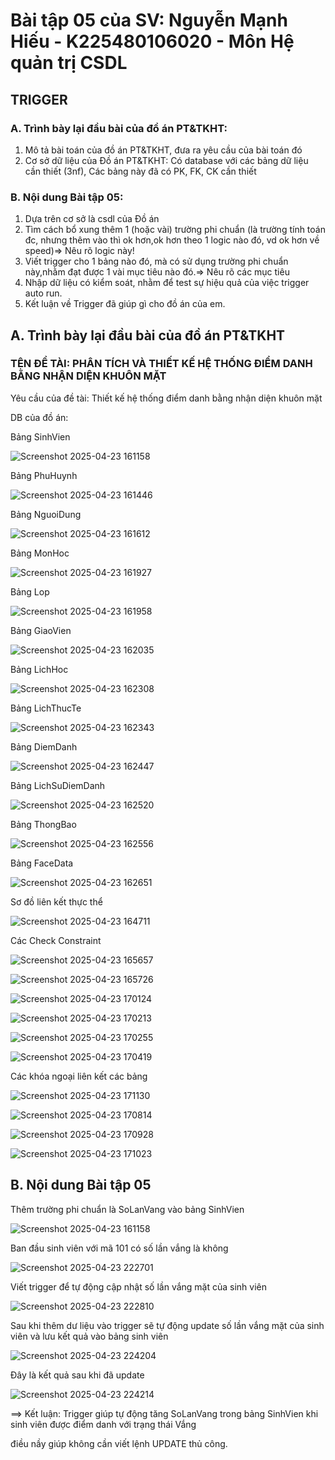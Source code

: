 # Bài tập 05 của SV: Nguyễn Mạnh Hiếu -  K225480106020 - Môn Hệ quản trị CSDL
## TRIGGER
### A. Trình bày lại đầu bài của đồ án PT&TKHT:
1. Mô tả bài toán của đồ án PT&TKHT, đưa ra yêu cầu của bài toán đó
2. Cơ sở dữ liệu của Đồ án PT&TKHT: Có database với các bảng dữ liệu cần thiết (3nf), Các bảng này đã có PK, FK, CK cần thiết
### B. Nội dung Bài tập 05:
1. Dựa trên cơ sở là csdl của Đồ án
2. Tìm cách bổ xung thêm 1 (hoặc vài) trường phi chuẩn (là trường tính toán đc, nhưng thêm vào thì ok hơn,ok hơn theo 1 logic nào đó, vd ok hơn về speed)=> Nêu rõ logic này!
3. Viết trigger cho 1 bảng nào đó, mà có sử dụng trường phi chuẩn này,nhằm đạt được 1 vài mục tiêu nào đó.=> Nêu rõ các mục tiêu 
4. Nhập dữ liệu có kiểm soát, nhằm để test sự hiệu quả của việc trigger auto run.
5. Kết luận về Trigger đã giúp gì cho đồ án của em.


## A. Trình bày lại đầu bài của đồ án PT&TKHT

### TÊN ĐỀ TÀI: PHÂN TÍCH VÀ THIẾT KẾ HỆ THỐNG ĐIỂM DANH BẰNG NHẬN DIỆN KHUÔN MẶT

Yêu cầu của đề tài: Thiết kế hệ thống điểm danh bằng nhận diện khuôn mặt

DB của đồ án:

Bảng SinhVien

![Screenshot 2025-04-23 161158](https://github.com/user-attachments/assets/ef9894f7-50b3-433d-8834-aad671301200)

Bảng PhuHuynh

![Screenshot 2025-04-23 161446](https://github.com/user-attachments/assets/00252a55-8be9-426b-af55-578fdb396357)

Bảng NguoiDung

![Screenshot 2025-04-23 161612](https://github.com/user-attachments/assets/b3b769d8-794c-421c-857a-f90b7f621b5f)

Bảng MonHoc

![Screenshot 2025-04-23 161927](https://github.com/user-attachments/assets/a8d8142a-e34c-48dd-bc0a-11a911b66c2b)

Bảng Lop

![Screenshot 2025-04-23 161958](https://github.com/user-attachments/assets/6e927051-2db2-40c0-9fb8-12ee3f953e2a)

Bảng GiaoVien

![Screenshot 2025-04-23 162035](https://github.com/user-attachments/assets/3dea4723-6b0d-462b-9edd-c54cb1d10011)

Bảng LichHoc

![Screenshot 2025-04-23 162308](https://github.com/user-attachments/assets/e33d7d17-9984-458b-9e5f-30b3418ae8d5)

Bảng LichThucTe

![Screenshot 2025-04-23 162343](https://github.com/user-attachments/assets/670cef58-d277-4675-ac5f-3e416b2c1a06)

Bảng DiemDanh

![Screenshot 2025-04-23 162447](https://github.com/user-attachments/assets/1ae95b8d-3755-4656-bd5b-17384ba3b3ab)

Bảng LichSuDiemDanh

![Screenshot 2025-04-23 162520](https://github.com/user-attachments/assets/173e4bba-68dd-4793-90f8-97423d4dfdb3)

Bảng ThongBao

![Screenshot 2025-04-23 162556](https://github.com/user-attachments/assets/8a2eb133-0dcf-490e-aaad-400d92cf2a30)

Bảng FaceData

![Screenshot 2025-04-23 162651](https://github.com/user-attachments/assets/8d04ebd6-4d31-4220-b563-48e821a473a7)

Sơ đồ liên kết thực thể

![Screenshot 2025-04-23 164711](https://github.com/user-attachments/assets/91e7303f-446b-433e-b739-881925e41a76)

Các Check Constraint

![Screenshot 2025-04-23 165657](https://github.com/user-attachments/assets/5e97fa4d-c7c7-4fef-8054-68ad0d957b07)

![Screenshot 2025-04-23 165726](https://github.com/user-attachments/assets/bd95624a-5bec-4d60-bbdb-d31c89e7a46b)

![Screenshot 2025-04-23 170124](https://github.com/user-attachments/assets/e9eaaa27-c89c-4833-a212-4c518cef2066)

![Screenshot 2025-04-23 170213](https://github.com/user-attachments/assets/401e4dc3-b977-4b53-ac62-f170e74f0e00)

![Screenshot 2025-04-23 170255](https://github.com/user-attachments/assets/df381e01-88c6-4964-9e2a-47175f46b1f7)

![Screenshot 2025-04-23 170419](https://github.com/user-attachments/assets/e21e3356-a888-4f2e-90d8-9f06fc895bbc)

Các khóa ngoại liên kết các bảng

![Screenshot 2025-04-23 171130](https://github.com/user-attachments/assets/f479b77a-ad2a-4238-8051-ed16dbf872a2)

![Screenshot 2025-04-23 170814](https://github.com/user-attachments/assets/75024e7d-69fd-4719-83bb-dd041250b817)

![Screenshot 2025-04-23 170928](https://github.com/user-attachments/assets/10743425-4873-4679-a7aa-49f55062d15c)

![Screenshot 2025-04-23 171023](https://github.com/user-attachments/assets/5ff83dca-ad3d-4a75-adef-8346c13f8317)

## B. Nội dung Bài tập 05

Thêm trường phi chuẩn là SoLanVang vào bảng SinhVien

![Screenshot 2025-04-23 161158](https://github.com/user-attachments/assets/aa40ae87-8b4a-45d1-892d-46d937698102)

Ban đầu sinh viên với mã 101 có số lần vắng là không

![Screenshot 2025-04-23 222701](https://github.com/user-attachments/assets/c8135aea-dc0e-42a0-b444-1e622f5980e3)

Viết trigger để tự động cập nhật số lần vắng mặt của sinh viên

![Screenshot 2025-04-23 222810](https://github.com/user-attachments/assets/77d1f88b-78c9-44fe-a1ce-9e71300774cb)

Sau khi thêm dư liệu vào trigger sẽ tự động update số lần vắng mặt của sinh viên và lưu kết quả vào bảng sinh viên

![Screenshot 2025-04-23 224204](https://github.com/user-attachments/assets/b5bcf4b6-61a6-477b-a758-a47ea03dea05)

Đây là kết quả sau khi đã update

![Screenshot 2025-04-23 224214](https://github.com/user-attachments/assets/553f4534-8460-4cc1-9746-2340f7d963cf)

==> Kết luận: Trigger giúp tự động tăng SoLanVang trong bảng SinhVien khi sinh viên được điểm danh với trạng thái Vắng

điều nầy giúp không cần viết lệnh UPDATE thủ công.
